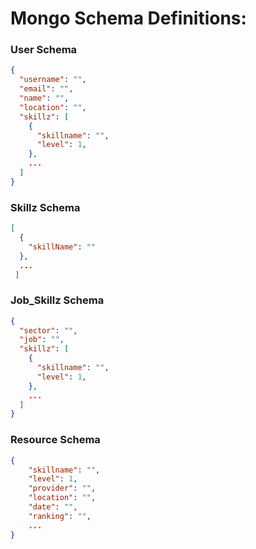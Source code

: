 # Mongo Schema Definitions:

### User Schema

```json
{
  "username": "",
  "email": "",
  "name": "",
  "location": "",
  "skillz": [
    {
      "skillname": "",
      "level": 1,
    },
    ...
  ] 
}
```

### Skillz Schema

```json
[
  {
    "skillName": ""
  },
  ...
 ]  

```

### Job_Skillz Schema

```json
{
  "sector": "",
  "job": "",
  "skillz": [
    {
      "skillname": "",
      "level": 1,
    },
    ...
  ] 
}

```


### Resource Schema

```json
{
    "skillname": "",
    "level": 1,
    "provider": "",
    "location": "",
    "date": "",
    "ranking": "",
    ...
}

```